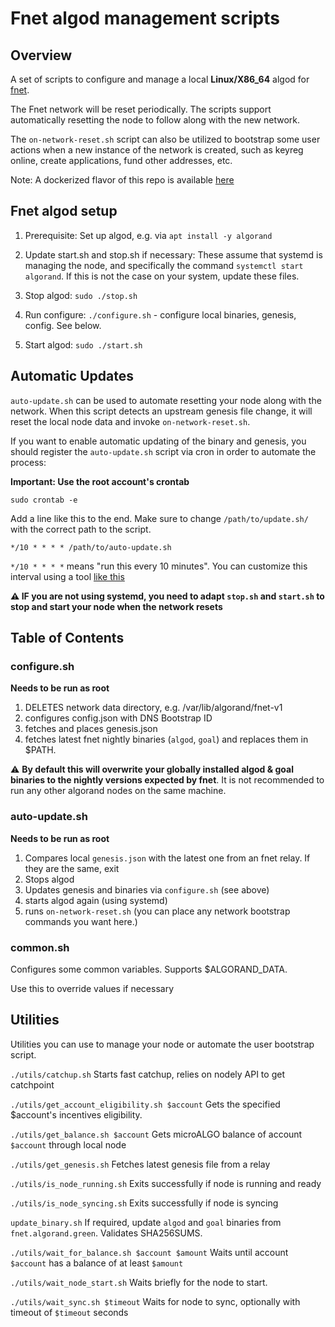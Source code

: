 # Fnet algod management scripts

## Overview 

A set of scripts to configure and manage a local **Linux/X86_64** algod for [fnet](https://fnet.algorand.green/).

The Fnet network will be reset periodically. The scripts support automatically resetting the node to follow along with the new network.

The `on-network-reset.sh` script can also be utilized to bootstrap some user actions when a new instance of the network is created, such as keyreg online, create applications, fund other addresses, etc.

Note: A dockerized flavor of this repo is available [here](https://github.com/algorandfoundation/fnet-algod-docker/)

## Fnet algod setup

1) Prerequisite: Set up algod, e.g. via `apt install -y algorand`

2) Update start.sh and stop.sh if necessary: These assume that systemd is managing the node, and specifically the command `systemctl start algorand`. If this is not the case on your system, update these files.

3) Stop algod: `sudo ./stop.sh`

4) Run configure: `./configure.sh` - configure local binaries, genesis, config. See below.

5) Start algod: `sudo ./start.sh`

## Automatic Updates

`auto-update.sh` can be used to automate resetting your node along with the network. When this script detects an upstream genesis file change, it will reset the local node data and invoke `on-network-reset.sh`.

If you want to enable automatic updating of the binary and genesis, you should register the `auto-update.sh` script via cron in order to automate the process:

**Important: Use the root account's crontab**

`sudo crontab -e`

Add a line like this to the end. Make sure to change `/path/to/update.sh/` with the correct path to the script.

```
*/10 * * * * /path/to/auto-update.sh
```

`*/10 * * * *` means "run this every 10 minutes". You can customize this interval using a tool [like this](https://crontab.guru)

**⚠️ IF you are not using systemd, you need to adapt `stop.sh` and `start.sh` to stop and start your node when the network resets**

## Table of Contents

### configure.sh

**Needs to be run as root**

1) DELETES network data directory, e.g. /var/lib/algorand/fnet-v1
2) configures config.json with DNS Bootstrap ID
3) fetches and places genesis.json
4) fetches latest fnet nightly binaries (`algod`, `goal`) and replaces them in $PATH.

⚠️  **By default this will overwrite your globally installed algod & goal binaries to the nightly versions expected by fnet**. It is not recommended to run any other algorand nodes on the same machine.

### auto-update.sh

**Needs to be run as root**

1) Compares local `genesis.json` with the latest one from an fnet relay. If they are the same, exit
2) Stops algod
3) Updates genesis and binaries via `configure.sh` (see above)
4) starts algod again (using systemd)
5) runs `on-network-reset.sh` (you can place any network bootstrap commands you want here.)

### common.sh

Configures some common variables. Supports $ALGORAND_DATA.

Use this to override values if necessary

## Utilities

Utilities you can use to manage your node or automate the user bootstrap script.

`./utils/catchup.sh` Starts fast catchup, relies on nodely API to get catchpoint

`./utils/get_account_eligibility.sh $account` Gets the specified $account's incentives eligibility.

`./utils/get_balance.sh $account` Gets microALGO balance of account `$account` through local node

`./utils/get_genesis.sh` Fetches latest genesis file from a relay

`./utils/is_node_running.sh` Exits successfully if node is running and ready

`./utils/is_node_syncing.sh` Exits successfully if node is syncing

`update_binary.sh` If required, update `algod` and `goal` binaries from `fnet.algorand.green`. Validates SHA256SUMS.

`./utils/wait_for_balance.sh $account $amount` Waits until account `$account` has a balance of at least `$amount`

`./utils/wait_node_start.sh` Waits briefly for the node to start.

`./utils/wait_sync.sh $timeout` Waits for node to sync, optionally with timeout of `$timeout` seconds
